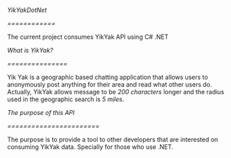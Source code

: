 *YikYakDotNet*

*============*

The current project consumes YikYak API using C# .NET

*What is YikYak?*

*===============*

Yik Yak is a geographic based chatting application that allows users to anonymously post anything for their area and read what other users do. Actually, YikYak allows message to be _*200 characters*_ longer and the radius used in the geographic search is _*5 miles*_.

*The purpose of this API*

*=======================*

The purpose is to provide a tool to other developers that are interested on consuming YikYak data. Specially for those who use .NET.







